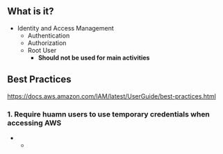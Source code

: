 ## What is it?
* Identity and Access Management
	* Authentication
	* Authorization
	* Root User 
		* **Should not be used for main activities**
## Best Practices
https://docs.aws.amazon.com/IAM/latest/UserGuide/best-practices.html
### 1. Require huamn users to use temporary credentials when accessing AWS
* *